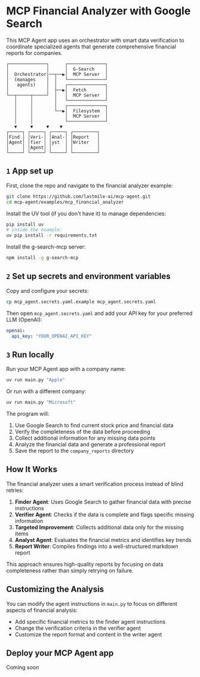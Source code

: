 # MCP Financial Analyzer with Google Search

This MCP Agent app uses an orchestrator with smart data verification to coordinate specialized agents that generate comprehensive financial reports for companies.

```plaintext
┌──────────────┐      ┌──────────────┐
│              │      │  G-Search    │
│  Orchestrator│──┬──▶│  MCP Server  │
│  (manages    │  │   └──────────────┘
│   agents)    │  │   ┌──────────────┐
│              │  ├──▶│  Fetch       │
└──┬─────┬─────┘  │   │  MCP Server  │
   │     │        │   └──────────────┘
   │     │        │   ┌──────────────┐
   │     │        └──▶│  Filesystem  │
   │     │            │  MCP Server  │
   │     │            └──────────────┘
   ▼     ▼     ▼    ▼         
┌─────┐ ┌─────┐ ┌─────┐ ┌─────────┐
│Find │ │Veri-│ │Anal-│ │Report   │
│Agent│ │fier │ │yst  │ │Writer   │
│     │ │Agent│ │     │ │         │
└─────┘ └─────┘ └─────┘ └─────────┘
```

## `1` App set up

First, clone the repo and navigate to the financial analyzer example:

```bash
git clone https://github.com/lastmile-ai/mcp-agent.git
cd mcp-agent/examples/mcp_financial_analyzer
```

Install the UV tool (if you don't have it) to manage dependencies:

```bash
pip install uv
# inside the example:
uv pip install -r requirements.txt
```

Install the g-search-mcp server:

```bash
npm install -g g-search-mcp
```

## `2` Set up secrets and environment variables

Copy and configure your secrets:

```bash
cp mcp_agent.secrets.yaml.example mcp_agent.secrets.yaml
```

Then open `mcp_agent.secrets.yaml` and add your API key for your preferred LLM (OpenAI):

```yaml
openai:
  api_key: "YOUR_OPENAI_API_KEY"
```

## `3` Run locally

Run your MCP Agent app with a company name:

```bash
uv run main.py "Apple"
```

Or run with a different company:

```bash
uv run main.py "Microsoft"
```

The program will:
1. Use Google Search to find current stock price and financial data
2. Verify the completeness of the data before proceeding
3. Collect additional information for any missing data points
4. Analyze the financial data and generate a professional report
5. Save the report to the `company_reports` directory

## How It Works

The financial analyzer uses a smart verification process instead of blind retries:

1. **Finder Agent**: Uses Google Search to gather financial data with precise instructions
2. **Verifier Agent**: Checks if the data is complete and flags specific missing information
3. **Targeted Improvement**: Collects additional data only for the missing items
4. **Analyst Agent**: Evaluates the financial metrics and identifies key trends
5. **Report Writer**: Compiles findings into a well-structured markdown report

This approach ensures high-quality reports by focusing on data completeness rather than simply retrying on failure.

## Customizing the Analysis

You can modify the agent instructions in `main.py` to focus on different aspects of financial analysis:

- Add specific financial metrics to the finder agent instructions
- Change the verification criteria in the verifier agent
- Customize the report format and content in the writer agent

## Deploy your MCP Agent app

Coming soon

